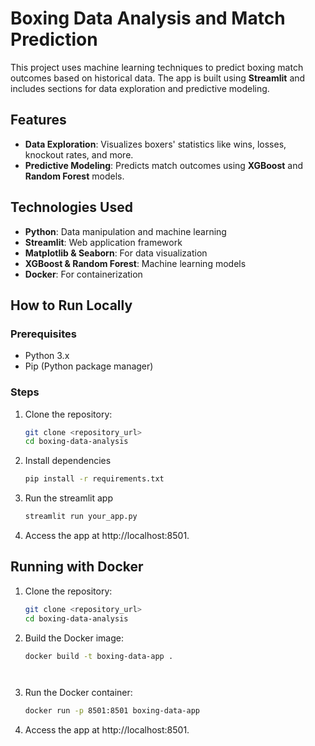 # Boxing Data Analysis and Match Prediction

This project uses machine learning techniques to predict boxing match outcomes based on historical data. The app is built using **Streamlit** and includes sections for data exploration and predictive modeling.

## Features

- **Data Exploration**: Visualizes boxers' statistics like wins, losses, knockout rates, and more.
- **Predictive Modeling**: Predicts match outcomes using **XGBoost** and **Random Forest** models.

## Technologies Used

- **Python**: Data manipulation and machine learning
- **Streamlit**: Web application framework
- **Matplotlib & Seaborn**: For data visualization
- **XGBoost & Random Forest**: Machine learning models
- **Docker**: For containerization

## How to Run Locally

### Prerequisites

- Python 3.x
- Pip (Python package manager)

### Steps

1. Clone the repository:

   ```bash
   git clone <repository_url>
   cd boxing-data-analysis


2. Install dependencies

   ```bash
   pip install -r requirements.txt


3. Run the streamlit app
   
   ```bash
   streamlit run your_app.py


5. Access the app at http://localhost:8501.



## Running with Docker

1. Clone the repository:
   
   ```bash
   git clone <repository_url>
   cd boxing-data-analysis


3. Build the Docker image:

   ```bash
   docker build -t boxing-data-app .




4. Run the Docker container:

   ```bash
   docker run -p 8501:8501 boxing-data-app


5. Access the app at http://localhost:8501.





